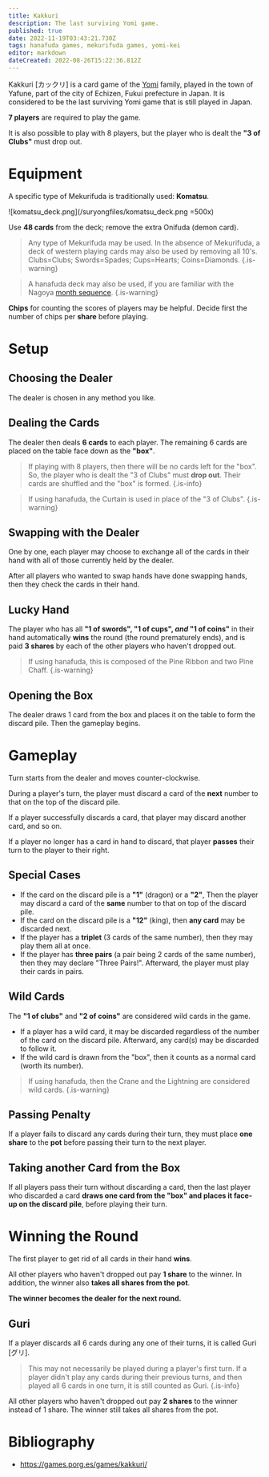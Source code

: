 ```yaml
---
title: Kakkuri
description: The last surviving Yomi game.
published: true
date: 2022-11-19T03:43:21.730Z
tags: hanafuda games, mekurifuda games, yomi-kei
editor: markdown
dateCreated: 2022-08-26T15:22:36.812Z
---
```


Kakkuri [カックリ] is a card game of the [Yomi](/en/mekurifuda/games/yomi) family, played in the town of Yafune, part of the city of Echizen, Fukui prefecture in Japan. It is considered to be the last surviving Yomi game that is still played in Japan.

**7 players** are required to play the game. 

It is also possible to play with 8 players, but the player who is dealt the **"3 of Clubs"** must drop out.

# Equipment
A specific type of Mekurifuda is traditionally used: **Komatsu**.

![komatsu_deck.png](/suryongfiles/komatsu_deck.png =500x)

Use **48 cards** from the deck; remove the extra Onifuda (demon card).

>Any type of Mekurifuda may be used. In the absence of Mekurifuda, a deck of western playing cards may also be used by removing all 10's. Clubs=Clubs; Swords=Spades; Cups=Hearts; Coins=Diamonds.
{.is-warning}

>A hanafuda deck may also be used, if you are familiar with the Nagoya [month sequence](https://fudawiki.org/en/hanafuda/suits#arrangement-of-suits).
{.is-warning}

**Chips** for counting the scores of players may be helpful. Decide first the number of chips per **share** before playing.

# Setup
## Choosing the Dealer
The dealer is chosen in any method you like.


## Dealing the Cards
The dealer then deals **6 cards** to each player. The remaining 6 cards are placed on the table face down as the **"box"**.

>If playing with 8 players, then there will be no cards left for the "box". So, the player who is dealt the "3 of Clubs" must **drop out**. Their cards are shuffled and the "box" is formed.
{.is-info}

> If using hanafuda, the Curtain is used in place of the "3 of Clubs".
{.is-warning}

## Swapping with the Dealer
One by one, each player may choose to exchange all of the cards in their hand with all of those currently held by the dealer.

After all players who wanted to swap hands have done swapping hands, then they check the cards in their hand.

## Lucky Hand
The player who has all **"1 of swords", "1 of cups", *and* "1 of coins"** in their hand automatically **wins** the round (the round prematurely ends), and is paid **3 shares** by each of the other players who haven't dropped out.

> If using hanafuda, this is composed of the Pine Ribbon and two Pine Chaff.
{.is-warning}

## Opening the Box
The dealer draws 1 card from the box and places it on the table to form the discard pile. Then the gameplay begins.

# Gameplay
Turn starts from the dealer and moves counter-clockwise.

During a player's turn, the player must discard a card of the **next** number to that on the top of the discard pile. 

If a player successfully discards a card, that player may discard another card, and so on.

If a player no longer has a card in hand to discard, that player **passes** their turn to the player to their right.

## Special Cases
- If the card on the discard pile is a **"1"** (dragon) or a **"2"**, Then the player may discard a card of the **same** number to that on top of the discard pile.
- If the card on the discard pile is a **"12"** (king), then **any card** may be discarded next.
- If the player has a **triplet** (3 cards of the same number), then they may play them all at once.
- If the player has **three pairs** (a pair being 2 cards of the same number), then they may declare "Three Pairs!". Afterward, the player must play their cards in pairs.

## Wild Cards
The **"1 of clubs"** and **"2 of coins"** are considered wild cards in the game.
- If a player has a wild card, it may be discarded regardless of the number of the card on the discard pile. Afterward, any card(s) may be discarded to follow it.
- If the wild card is drawn from the "box", then it counts as a normal card (worth its number).

> If using hanafuda, then the Crane and the Lightning are considered wild cards.
{.is-warning}

## Passing Penalty
If a player fails to discard any cards during their turn, they must place **one share** to the **pot** before passing their turn to the next player.

## Taking another Card from the Box
If all players pass their turn without discarding a card, then the last player who discarded a card **draws one card from the "box" and places it face-up on the discard pile**, before playing their turn.

# Winning the Round
The first player to get rid of all cards in their hand **wins**.

All other players who haven't dropped out pay **1 share** to the winner. In addition, the winner also **takes all shares from the pot**.

**The winner becomes the dealer for the next round.**

## Guri
If a player discards all 6 cards during any one of their turns, it is called Guri [グリ].

> This may not necessarily be played during a player's first turn. If a player didn't play any cards during their previous turns, and then played all 6 cards in one turn, it is still counted as Guri.
{.is-info}

All other players who haven't dropped out pay **2 shares** to the winner instead of 1 share. The winner still takes all shares from the pot.

# Bibliography
- https://games.porg.es/games/kakkuri/